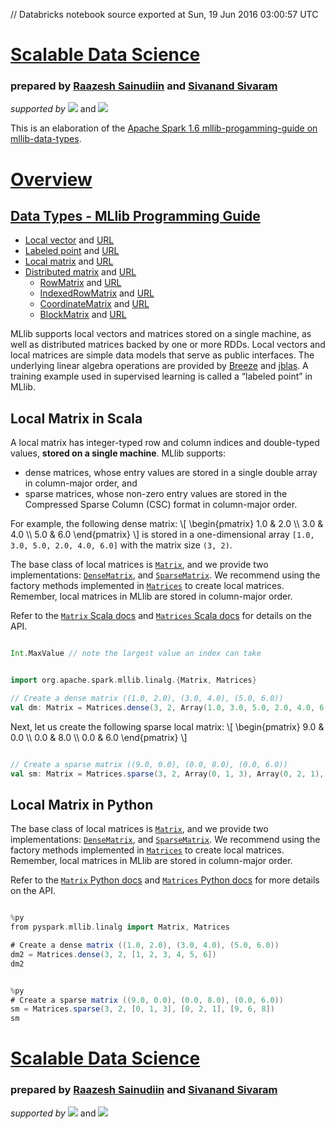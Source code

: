 // Databricks notebook source exported at Sun, 19 Jun 2016 03:00:57 UTC


# [Scalable Data Science](http://www.math.canterbury.ac.nz/~r.sainudiin/courses/ScalableDataScience/)


### prepared by [Raazesh Sainudiin](https://nz.linkedin.com/in/raazesh-sainudiin-45955845) and [Sivanand Sivaram](https://www.linkedin.com/in/sivanand)

*supported by* [![](https://raw.githubusercontent.com/raazesh-sainudiin/scalable-data-science/master/images/databricks_logoTM_200px.png)](https://databricks.com/)
and 
[![](https://raw.githubusercontent.com/raazesh-sainudiin/scalable-data-science/master/images/AWS_logoTM_200px.png)](https://www.awseducate.com/microsite/CommunitiesEngageHome)





This is an elaboration of the [Apache Spark 1.6 mllib-progamming-guide on mllib-data-types](http://spark.apache.org/docs/latest/mllib-data-types.html).

# [Overview](/#workspace/scalable-data-science/xtraResources/ProgGuides1_6/MLlibProgrammingGuide/000_MLlibProgGuide)

## [Data Types - MLlib Programming Guide](/#workspace/scalable-data-science/xtraResources/ProgGuides1_6/MLlibProgrammingGuide/dataTypes/000_dataTypesProgGuide)

-   [Local vector](/#workspace/scalable-data-science/xtraResources/ProgGuides1_6/MLlibProgrammingGuide/dataTypes/001_LocalVector) and [URL](http://spark.apache.org/docs/latest/mllib-data-types.html#local-vector)
-   [Labeled point](/#workspace/scalable-data-science/xtraResources/ProgGuides1_6/MLlibProgrammingGuide/dataTypes/002_LabeledPoint) and [URL](http://spark.apache.org/docs/latest/mllib-data-types.html#labeled-point)
-   [Local matrix](/#workspace/scalable-data-science/xtraResources/ProgGuides1_6/MLlibProgrammingGuide/dataTypes/003_LocalMatrix) and [URL](http://spark.apache.org/docs/latest/mllib-data-types.html#local-matrix)
-   [Distributed matrix](/#workspace/scalable-data-science/xtraResources/ProgGuides1_6/MLlibProgrammingGuide/dataTypes/004_DistributedMatrix) and [URL](http://spark.apache.org/docs/latest/mllib-data-types.html#distributed-matrix)
    -   [RowMatrix](/#workspace/scalable-data-science/xtraResources/ProgGuides1_6/MLlibProgrammingGuide/dataTypes/005_RowMatrix) and [URL](http://spark.apache.org/docs/latest/mllib-data-types.html#rowmatrix)
    -   [IndexedRowMatrix](/#workspace/scalable-data-science/xtraResources/ProgGuides1_6/MLlibProgrammingGuide/dataTypes/006_IndexedRowMatrix) and [URL](http://spark.apache.org/docs/latest/mllib-data-types.html#indexedrowmatrix)
    -   [CoordinateMatrix](/#workspace/scalable-data-science/xtraResources/ProgGuides1_6/MLlibProgrammingGuide/dataTypes/007_CoordinateMatrix) and [URL](http://spark.apache.org/docs/latest/mllib-data-types.html#coordinatematrix)
    -   [BlockMatrix](/#workspace/scalable-data-science/xtraResources/ProgGuides1_6/MLlibProgrammingGuide/dataTypes/008_BlockMatrix) and [URL](http://spark.apache.org/docs/latest/mllib-data-types.html#blockmatrix)

MLlib supports local vectors and matrices stored on a single machine, as
well as distributed matrices backed by one or more RDDs. Local vectors
and local matrices are simple data models that serve as public
interfaces. The underlying linear algebra operations are provided by
[Breeze](http://www.scalanlp.org/) and [jblas](http://jblas.org/). A
training example used in supervised learning is called a “labeled point”
in MLlib.





Local Matrix in Scala
------------

A local matrix has integer-typed row and column indices and double-typed
values, **stored on a single machine**. MLlib supports:
* dense matrices, whose entry values are stored in a single double array in column-major order, and 
* sparse matrices, whose non-zero entry values are stored in the Compressed Sparse Column (CSC) format in column-major order. 

For example, the following dense matrix:
\\[ \begin{pmatrix} 1.0 & 2.0 \\\ 3.0 & 4.0 \\\ 5.0 & 6.0 \end{pmatrix} \\]
is stored in a one-dimensional array `[1.0, 3.0, 5.0, 2.0, 4.0, 6.0]`
with the matrix size `(3, 2)`.

The base class of local matrices is
[`Matrix`](http://spark.apache.org/docs/latest/api/scala/index.html#org.apache.spark.mllib.linalg.Matrix),
and we provide two implementations:
[`DenseMatrix`](http://spark.apache.org/docs/latest/api/scala/index.html#org.apache.spark.mllib.linalg.DenseMatrix),
and
[`SparseMatrix`](http://spark.apache.org/docs/latest/api/scala/index.html#org.apache.spark.mllib.linalg.SparseMatrix).
We recommend using the factory methods implemented in
[`Matrices`](http://spark.apache.org/docs/latest/api/scala/index.html#org.apache.spark.mllib.linalg.Matrices$)
to create local matrices. Remember, local matrices in MLlib are stored
in column-major order.

Refer to the [`Matrix` Scala docs](http://spark.apache.org/docs/latest/api/scala/index.html#org.apache.spark.mllib.linalg.Matrix)
and [`Matrices` Scala docs](http://spark.apache.org/docs/latest/api/scala/index.html#org.apache.spark.mllib.linalg.Matrices)
for details on the API.


```scala

Int.MaxValue // note the largest value an index can take

```
```scala

import org.apache.spark.mllib.linalg.{Matrix, Matrices}

// Create a dense matrix ((1.0, 2.0), (3.0, 4.0), (5.0, 6.0))
val dm: Matrix = Matrices.dense(3, 2, Array(1.0, 3.0, 5.0, 2.0, 4.0, 6.0))

```



Next, let us create the following sparse local matrix:
\\[ \begin{pmatrix} 9.0 & 0.0 \\\ 0.0 & 8.0 \\\ 0.0 & 6.0 \end{pmatrix} \\]


```scala

// Create a sparse matrix ((9.0, 0.0), (0.0, 8.0), (0.0, 6.0))
val sm: Matrix = Matrices.sparse(3, 2, Array(0, 1, 3), Array(0, 2, 1), Array(9, 6, 8))

```



Local Matrix in Python
------------
The base class of local matrices is
[`Matrix`](http://spark.apache.org/docs/latest/api/python/pyspark.mllib.html#pyspark.mllib.linalg.Matrix),
and we provide two implementations:
[`DenseMatrix`](http://spark.apache.org/docs/latest/api/python/pyspark.mllib.html#pyspark.mllib.linalg.DenseMatrix),
and
[`SparseMatrix`](http://spark.apache.org/docs/latest/api/python/pyspark.mllib.html#pyspark.mllib.linalg.SparseMatrix).
We recommend using the factory methods implemented in
[`Matrices`](http://spark.apache.org/docs/latest/api/python/pyspark.mllib.html#pyspark.mllib.linalg.Matrices)
to create local matrices. Remember, local matrices in MLlib are stored
in column-major order.

Refer to the [`Matrix` Python docs](http://spark.apache.org/docs/latest/api/python/pyspark.mllib.html#pyspark.mllib.linalg.Matrix)
and [`Matrices` Python docs](http://spark.apache.org/docs/latest/api/python/pyspark.mllib.html#pyspark.mllib.linalg.Matrices)
for more details on the API.


```scala

%py
from pyspark.mllib.linalg import Matrix, Matrices

# Create a dense matrix ((1.0, 2.0), (3.0, 4.0), (5.0, 6.0))
dm2 = Matrices.dense(3, 2, [1, 2, 3, 4, 5, 6])
dm2

```
```scala

%py
# Create a sparse matrix ((9.0, 0.0), (0.0, 8.0), (0.0, 6.0))
sm = Matrices.sparse(3, 2, [0, 1, 3], [0, 2, 1], [9, 6, 8])
sm

```




# [Scalable Data Science](http://www.math.canterbury.ac.nz/~r.sainudiin/courses/ScalableDataScience/)


### prepared by [Raazesh Sainudiin](https://nz.linkedin.com/in/raazesh-sainudiin-45955845) and [Sivanand Sivaram](https://www.linkedin.com/in/sivanand)

*supported by* [![](https://raw.githubusercontent.com/raazesh-sainudiin/scalable-data-science/master/images/databricks_logoTM_200px.png)](https://databricks.com/)
and 
[![](https://raw.githubusercontent.com/raazesh-sainudiin/scalable-data-science/master/images/AWS_logoTM_200px.png)](https://www.awseducate.com/microsite/CommunitiesEngageHome)

